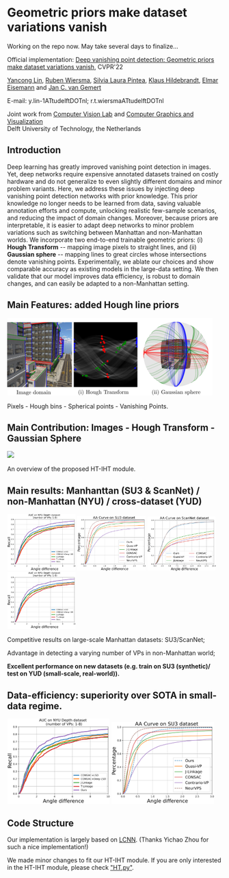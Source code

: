 # Geometric priors make dataset variations vanish
Working on the repo now. May take several days to finalize...

Official implementation: [Deep vanishing point detection: Geometric priors make dataset variations vanish](), CVPR'22 

[Yancong Lin](https://yanconglin.github.io/), [Ruben Wiersma](https://rubenwiersma.nl/), [Silvia Laura Pintea](https://silvialaurapintea.github.io/), [Klaus Hildebrandt](https://graphics.tudelft.nl/~klaus/), [Elmar Eisemann](https://graphics.tudelft.nl/~eisemann/) and [Jan C. van Gemert](http://jvgemert.github.io/)

E-mail: y.lin-1ATtudelftDOTnl; r.t.wiersmaATtudelftDOTnl

Joint work from [Computer Vision Lab](https://www.tudelft.nl/ewi/over-de-faculteit/afdelingen/intelligent-systems/pattern-recognition-bioinformatics/computer-vision-lab/) and [Computer Graphics and Visualization](https://graphics.tudelft.nl/) <br/> Delft University of Technology, the Netherlands


## Introduction

Deep learning has greatly improved vanishing point detection in images. Yet, deep networks require expensive annotated datasets trained on costly hardware and do not generalize to even slightly different domains and minor problem variants. Here, we address these issues by injecting deep vanishing point detection networks with prior knowledge. This prior knowledge no longer needs to be learned from data, saving valuable annotation efforts and compute, unlocking realistic few-sample scenarios, and reducing the impact of domain changes. Moreover, because priors are interpretable, it is easier to adapt deep networks to minor problem variations such as switching between Manhattan and non-Manhattan worlds. We incorporate two end-to-end trainable geometric priors: (i) <strong>Hough Transform</strong> -- mapping image pixels to straight lines, and (ii) <strong>Gaussian sphere</strong> -- mapping lines to great circles whose intersections denote vanishing points. Experimentally, we ablate our choices and show comparable accuracy as existing models in the large-data setting. We then validate that our model improves data efficiency, is robust to domain changes, and can easily be adapted to a non-Manhattan setting.


## Main Features: added Hough line priors

 <img src="figs/overview.png" width="480"> 
  
 Pixels - Hough bins - Spherical points - Vanishing Points.
 
 
 ## Main Contribution: Images - Hough Transform - Gaussian Sphere
 <img src="figs/htiht.png" width="600"> 
 
 An overview of the proposed HT-IHT module.
 
 
## Main results: Manhanttan (SU3 & ScanNet) / non-Manhattan (NYU) / cross-dataset (YUD)

 <img src="figs/nyu_auc.png" width="160">   <img src="figs/su3_100.png" width="160">   <img src="figs/scannet_100.png" width="160">   <img src="figs/nyu_auc.png" width="160"> 
 
 Competitive results on large-scale Manhattan datasets: SU3/ScanNet;
 
 Advantage in detecting a varying number of VPs in non-Manhattan world;
 
 <strong>Excellent performance on new datasets (e.g. train on SU3 (synthetic)/ test on YUD (small-scale, real-world)).</strong>
 
 
 ## Data-efficiency: superiority over SOTA in small-data regime.

 <img src="figs/nyu_auc.png" width="240">   <img src="figs/su3_100.png" width="240">  
 
 
 ## Code Structure

Our implementation is largely based on [LCNN](https://github.com/zhou13/lcnn).  (Thanks Yichao Zhou for such a nice implementation!)

We made minor changes to fit our HT-IHT module. If you are only interested in the HT-IHT module, please check ["HT.py"](https://github.com/yanconglin/Deep-Hough-Transform-Line-Priors/blob/master/ht-lcnn/lcnn/models/HT.py).
  

